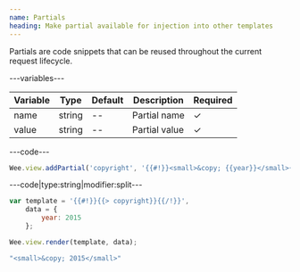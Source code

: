 ```yaml
---
name: Partials
heading: Make partial available for injection into other templates
---
```


Partials are code snippets that can be reused throughout the current request lifecycle.

---variables---

| Variable | Type | Default | Description | Required |
| -- | -- | -- | -- | -- |
| name | string | -- | Partial name | ✓ |
| value | string | -- | Partial value | ✓ |

---code---

```javascript
Wee.view.addPartial('copyright', '{{#!}}<small>&copy; {{year}}</small>{{/!}}');
```

---code|type:string|modifier:split---

```javascript
var template = '{{#!}}{{> copyright}}{{/!}}',
	data = {
		year: 2015
	};

Wee.view.render(template, data);
```

```javascript
"<small>&copy; 2015</small>"
```